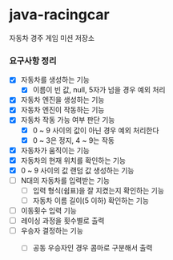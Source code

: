 # java-racingcar
자동차 경주 게임 미션 저장소

### 요구사항 정리
- [x] 자동차를 생성하는 기능
    - [x] 이름이 빈 값, null, 5자가 넘을 경우 예외 처리 
- [x] 자동차 엔진을 생성하는 기능
- [x] 자동차 엔진이 작동하는 기능
- [x] 자동차 작동 가능 여부 판단 기능
    - [x] 0 ~ 9 사이의 값이 아닌 경우 예외 처리한다
    - [x] 0 ~ 3은 정지, 4 ~ 9는 작동
- [x] 자동차가 움직이는 기능
- [x] 자동차의 현재 위치를 확인하는 기능
- [x] 0 ~ 9 사이의 값 랜덤 값 생성하는 기능
- [ ] N대의 자동차를 입력받는 기능
    - [ ] 입력 형식(쉼표)을 잘 지켰는지 확인하는 기능 
    - [ ] 자동차 이름 길이(5 이하) 확인하는 기능
- [ ] 이동횟수 입력 기능
- [ ] 레이싱 과정을 횟수별로 출력
- [ ] 우승자 결정하는 기능
    - [ ] 공동 우승자인 경우 콤마로 구분해서 출력

 
